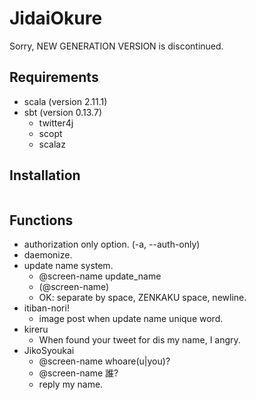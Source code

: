 JidaiOkure
==========

Sorry, NEW GENERATION VERSION is discontinued.

## Requirements
* scala (version 2.11.1)
* sbt (version 0.13.7)
  * twitter4j
  * scopt
  * scalaz

## Installation
```shell
```

## Functions

* authorization only option. (-a, --auth-only)
* daemonize.
* update name system.
  * @screen-name update_name <name>
  * <name>(@screen-name)
  * OK: separate by space, ZENKAKU space, newline.
* itiban-nori!
  * image post when update name unique word.
* kireru
  * When found your tweet for dis my name, I angry.
* JikoSyoukai
  * @screen-name whoare(u|you)?
  * @screen-name 誰?
  * reply my name.

